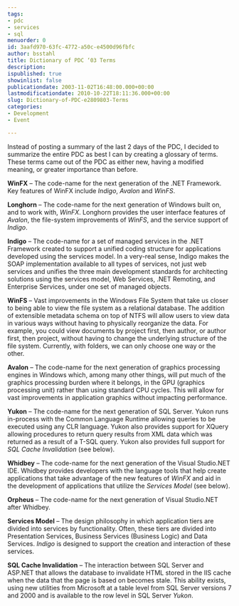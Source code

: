 ```yaml
---
tags:
- pdc
- services
- sql
menuorder: 0
id: 3aafd970-63fc-4772-a50c-e4500d96fbfc
author: bsstahl
title: Dictionary of PDC ‘03 Terms
description: 
ispublished: true
showinlist: false
publicationdate: 2003-11-02T16:48:00.000+00:00
lastmodificationdate: 2010-10-22T18:11:36.000+00:00
slug: Dictionary-of-PDC-e2809803-Terms
categories:
- Development
- Event

---
```

Instead of posting a summary of the last 2 days of the PDC, I decided to summarize the entire PDC as best I can by creating a glossary of terms. These terms came out of the PDC as either new, having a modified meaning, or greater importance than before.
  
 **WinFX** – The code-name for the next generation of the .NET Framework. Key features of WinFX include *Indigo*, *Avalon* and *WinFS*.
  
 **Longhorn** – The code-name for the next generation of Windows built on, and to work with, *WinFX*. Longhorn provides the user interface features of *Avalon*, the file-system improvements of *WinFS*, and the service support of *Indigo*.
  
 **Indigo** – The code-name for a set of managed services in the .NET Framework created to support a unified coding structure for applications developed using the services model. In a very-real sense, Indigo makes the SOAP implementation available to all types of services, not just web services and unifies the three main development standards for architecting solutions using the services model, Web Services, .NET Remoting, and Enterprise Services, under one set of managed objects.
  
 **WinFS** – Vast improvements in the Windows File System that take us closer to being able to view the file system as a relational database. The addition of extensible metadata schema on top of NTFS will allow users to view data in various ways without having to physically reorganize the data. For example, you could view documents by project first, then author, or author first, then project, without having to change the underlying structure of the file system. Currently, with folders, we can only choose one way or the other.
  
 **Avalon** – The code-name for the next generation of graphics processing engines in Windows which, among many other things, will put much of the graphics processing burden where it belongs, in the GPU (graphics processing unit) rather than using standard CPU cycles. This will allow for vast improvements in application graphics without impacting performance.
  
 **Yukon** – The code-name for the next generation of SQL Server. Yukon runs in-process with the Common Language Runtime allowing queries to be executed using any CLR language. Yukon also provides support for XQuery allowing procedures to return query results from XML data which was returned as a result of a T-SQL query. Yukon also provides full support for *SQL Cache Invalidation* (see below).
  
 **Whidbey** – The code-name for the next generation of the Visual Studio.NET IDE. Whidbey provides developers with the language tools that help create applications that take advantage of the new features of *WinFX* and aid in the development of applications that utilize the *Services Model* (see below).
  
 **Orpheus** – The code-name for the next generation of Visual Studio.NET after Whidbey.
  
 **Services Model** – The design philosophy in which application tiers are divided into services by functionality. Often, these tiers are divided into Presentation Services, Business Services (Business Logic) and Data Services. *Indigo* is designed to support the creation and interaction of these services.
  
 **SQL Cache Invalidation** – The interaction between SQL Server and ASP.NET that allows the database to invalidate HTML stored in the IIS cache when the data that the page is based on becomes stale. This ability exists, using new utilities from Microsoft at a table level from SQL Server versions 7 and 2000 and is available to the row level in SQL Server *Yukon*.

